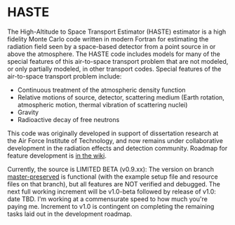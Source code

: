 # HASTE

The High-Altitude to Space Transport Estimator (HASTE) estimator is a high fidelity Monte Carlo code written in modern Fortran for estimating the radiation field seen by a space-based detector from a point source in or above the atmosphere.  The HASTE code includes models for many of the special features of this air-to-space transport problem that are not modeled, or only partially modeled, in other transport codes.  Special features of the air-to-space transport problem include:
- Continuous treatment of the atmospheric density function
- Relative motions of source, detector, scattering medium (Earth rotation, atmospheric motion, thermal vibration of scattering nuclei)
- Gravity
- Radioactive decay of free neutrons

This code was originally developed in support of dissertation research at the Air Force Institute of Technology, and now remains under collaborative development in the radiation effects and detection community.  Roadmap for feature development is [in the wiki](https://github.com/HASTEwg/HASTE/wiki/Roadmap-&-Testing).

Currently, the source is LIMITED BETA (v0.9.xx):  The version on branch [master-preserved](https://github.com/HASTEwg/HASTE/tree/master-preserved) is functional (with the example setup file and resource files on that branch), but all features are NOT verified and debugged.  The next full working increment will be v1.0-beta followed by release of v1.0: date TBD.  I'm working at a commensurate speed to how much you're paying me.  Increment to v1.0 is contingent on completing the remaining tasks laid out in the development roadmap.
